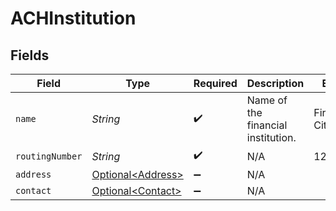 # ACHInstitution


## Fields

| Field                                                    | Type                                                     | Required                                                 | Description                                              | Example                                                  |
| -------------------------------------------------------- | -------------------------------------------------------- | -------------------------------------------------------- | -------------------------------------------------------- | -------------------------------------------------------- |
| `name`                                                   | *String*                                                 | :heavy_check_mark:                                       | Name of the financial institution.                       | First Citizens                                           |
| `routingNumber`                                          | *String*                                                 | :heavy_check_mark:                                       | N/A                                                      | 123456789                                                |
| `address`                                                | [Optional\<Address>](../../models/components/Address.md) | :heavy_minus_sign:                                       | N/A                                                      |                                                          |
| `contact`                                                | [Optional\<Contact>](../../models/components/Contact.md) | :heavy_minus_sign:                                       | N/A                                                      |                                                          |